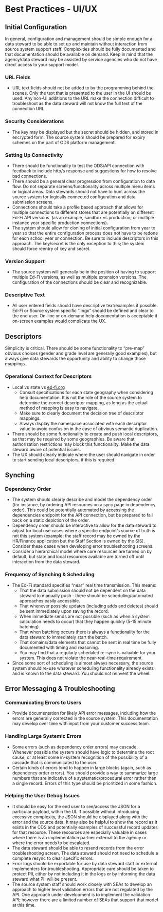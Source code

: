 # Best Practices - UI/UX

## Initial Configuration

In general, configuration and management should be simple enough for a data steward to be able to set up and maintain without interaction from source system support staff. Complexities should be fully documented and that documentation should be available on demand. Keep in mind that the agency/data steward may be assisted by service agencies who do not have direct access to your support model.

### URL Fields

* URL text fields should not be added to by the programming behind the scenes. Only the text that is presented to the user in the UI should be used. Any non-UI additions to the URL make the connection difficult to troubleshoot as the data steward will not know the full text of the connection URL.

### Security Considerations

* The key may be displayed but the secret should be hidden, and stored in encrypted form. The source system should be prepared for expiry schemes on the part of ODS platform management.

### Setting Up Connectivity

* There should be functionality to test the ODS/API connection with feedback to include http/s response and suggestions for how to resolve bad connections.
* There should be a general clear progression from configuration to data flow. Do not separate screens/functionality across multiple menu items or logical areas. Data stewards should not have to hunt across the source system for logically connected configuration and data submission screens.
* Connections should take a profile based approach that allows for multiple connections to different stores that are potentially on different Ed-Fi API versions. (as an example, sandbox vs production; or multiple instance year specific production connections).
* The system should allow for cloning of initial configuration from year to year so that the entire configuration process does not have to be redone for each school year or connection. Be sure to include descriptors in this approach. The key/secret is the only exception to this; the system should force reentry of key and secret.

### Version Support

* The source system will generally be in the position of having to support multiple Ed-Fi versions, as well as multiple extension versions. The configuration of the connections should be clear and recognizable.

### Descriptive Text

* All user entered fields should have descriptive text/examples if possible. Ed-Fi or Source system specific “lingo” should be defined and clear to the end user. On-line or on-demand help documentation is acceptable if on-screen examples would complicate the UX.

## Descriptors

Simplicity is critical. There should be some functionality to “pre-map” obvious choices (gender and grade level are generally good examples), but always give data stewards the opportunity and ability to change those mappings.

### Operational Context for Descriptors

* Local vs state vs [ed-fi.org](http://ed-fi.org)
  * Consult specifications for each state geography when considering help documentation. It is not the role of the source system to determine the correct descriptor mapping, as long as the actual method of mapping is easy to navigate.
  * Make sure to clearly document the decision tree of descriptor mappings.
  * Always display the namespace associated with each descriptor value to avoid confusion in the case of obvious semantic duplication.
* There should be some functionality to create and push local descriptors, as that may be required by some geographies. Be aware that authorization restrictions may block this functionality. Make the data steward aware of potential issues.
* The UX should clearly indicate where the user should navigate in order to start sending local descriptors, if this is required.

## Synching

### Dependency Order

* The system should clearly describe and model the dependency order (for instance, by ordering API resources on a sync page in dependency order). This could be potentially automated by accessing the dependencies endpoint for the API connection, but be prepared to fall back on a static depiction of the order.
* Dependency order should be interactive to allow for the data steward to adjust for local use cases where a specific endpoint’s source of truth is not this system (example: the staff record may be owned by the HR/Finance application but the Staff Section is owned by the SIS). Consider these cases when developing error troubleshooting screens.
* Consider a hierarchical model where core resources are turned on by default, but state and local resources available are turned off until interaction from the data steward.

### Frequency of Synching & Scheduling

* The Ed-Fi standard specifies “near” real time transmission. This means:
  * That the data submission should not be dependent on the data steward to manually push - there should be scheduling/automated approaches easily accessible.
  * That whenever possible updates (including adds and deletes) should be sent immediately upon saving the record.
  * When immediate sends are not possible (such as when a system calculation needs to occur) that they happen quickly (5-15 minute batching).
  * That when batching occurs there is always a functionality for the data steward to immediately start the batch.
  * That domains/data elements that cannot be sent in real time be fully documented with timing and reasoning.
  * You may find that a regularly scheduled re-sync is valuable for your system. This does not violate the near-real-time requirement.
* Since some sort of scheduling is almost always necessary, the source system should re-use whatever scheduling functionality already exists and is known to the data steward. You should not reinvent the wheel.

## Error Messaging & Troubleshooting

### Communicating Errors to Users

* Provide documentation for likely API error messages, including how the errors are generally corrected in the source system. This documentation may develop over time with input from your customer success team.

### Handling Large Systemic Errors

* Some errors (such as dependency order errors) may cascade. Whenever possible the system should have logic to determine the root cause, or at least some in-system recognition of the possibility of a cascade that is communicated to the user.
* Certain kinds of errors tend to happen in large blocks (again, such as dependency order errors). You should provide a way to summarize large numbers that are indicative of a systematic/procedural error rather than a single record. Errors of this type should be prioritized in some fashion.

### Helping the User Debug Issues

* It should be easy for the end user to see/access the JSON for a particular payload, within the UI. If possible without introducing excessive complexity, the JSON should be displayed along with the error and the source data. It may also be helpful to show the record as it exists in the ODS and potentially examples of successful record updates for that resource. These resources are especially valuable in cases where there is an implementation partner external to the agency or where the error needs to be escalated.
* The data steward should be able to resend records from the error troubleshooting screen. The data steward should not need to schedule a complete resync to clear specific errors.
* Error logs should be exportable for use by data steward staff or external implementers for troubleshooting. Appropriate care should be taken to protect PII, either by not including it in the logs or by informing the data steward what PII will be present.
* The source system staff should work closely with SEAs to develop an approach to higher level validation errors that are not regulated by the API. One approach under development is to implement the validation API; however there are a limited number of SEAs that support that model at this time.
